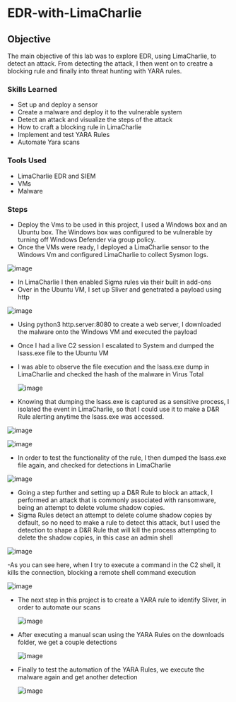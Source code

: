 # EDR-with-LimaCharlie

## Objective

The main objective of this lab was to explore EDR, using LimaCharlie, to detect an attack. From detecting the attack, I then went on to creatre a blocking rule and finally into threat hunting with YARA rules.
  
### Skills Learned

- Set up and deploy a sensor
- Create a malware and deploy it to the vulnerable system
- Detect an attack and visualize the steps of the attack
- How to craft a blocking rule in LimaCharlie
- Implement and test YARA Rules
- Automate Yara scans

### Tools Used

- LimaCharlie EDR and SIEM
- VMs
- Malware
  

### Steps

- Deploy the Vms to be used in this project, I used a Windows box and an Ubuntu box. The Windows box was configured to be vulnerable by turning off Windows Defender via group policy.
- Once the VMs were ready, I deployed a LimaCharlie sensor to the Windows Vm and configured LimaCharlie to collect Sysmon logs.

![image](https://github.com/user-attachments/assets/93d08a1d-7cc6-409d-be41-2bad77d4a88d)

- In LimaCharlie I then enabled Sigma rules via their built in add-ons
- Over in the Ubuntu VM, I set up Sliver and genetrated a payload using http

![image](https://github.com/user-attachments/assets/4c63506d-4edf-4722-adfc-2b1906c6ae2f)

- Using python3 http.server:8080 to create a web server, I downloaded the malware onto the Windows VM and executed the payload
- Once I had a live C2 session I escalated to System and dumped the lsass.exe file to the Ubuntu VM
- I was able to observe the file execution and the lsass.exe dump in LimaCharlie and checked the hash of the malware in Virus Total

  ![image](https://github.com/user-attachments/assets/85aab07b-ec82-4864-8aaa-d11dfb05900f)

- Knowing that dumping the lsass.exe is captured as a sensitive process, I isolated the event in LimaCharlie, so that I could use it to make a D&R Rule alerting anytime the lsass.exe was accessed.

![image](https://github.com/user-attachments/assets/6cd91259-6fa9-4c4b-b056-a26db7360841)

![image](https://github.com/user-attachments/assets/97671aed-858d-4df5-b809-616d45e55e3e)

- In order to test the functionality of the rule, I then dumped the lsass.exe file again, and checked for detections in LimaCharlie

![image](https://github.com/user-attachments/assets/f95b2acf-5574-4b51-a89a-9ce7e044ed03)

- Going a step further and setting up a D&R Rule to block an attack, I performed an attack that is commonly associated with ransomware, being an attempt to delete volume shadow copies.
- Sigma Rules detect an attempt to delete colume shadow copies by default, so no need to make a rule to detect this attack, but I used the detection to shape a D&R Rule that will kill the process attempting to delete the shadow copies, in this case an admin shell

![image](https://github.com/user-attachments/assets/68c75329-84b4-4649-b146-f7e61b07da12)

-As you can see here, when I try to execute a command in the C2 shell, it kills the connection, blocking a remote shell command execution

![image](https://github.com/user-attachments/assets/0bd4813d-ac29-4049-8a5d-aeedc215d45d)

- The next step in this project is to create a YARA rule to identify Sliver, in order to automate our scans

  ![image](https://github.com/user-attachments/assets/b7d01866-1d60-46a7-9e18-9394049c4fea)

- After executing a manual scan using the YARA Rules on the downloads folder, we get a couple detections

  ![image](https://github.com/user-attachments/assets/b0cbfea4-236e-4b01-ab88-a9f49bbd66e5)

- Finally to test the automation of the YARA Rules, we execute the malware again and get another detection

  ![image](https://github.com/user-attachments/assets/1d73c4ff-f232-4750-9206-4220d852c2d3)
